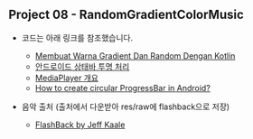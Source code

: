 ## Project 08 - RandomGradientColorMusic

* 코드는 아래 링크를 참조했습니다.

  * [Membuat Warna Gradient Dan Random Dengan Kotlin][reflink1]

  [reflink1]: https://bagicode.com/tutorial-android/membuat-warna-gradient-dan-random-dengan-kotlin/
  
  * [안드로이드 상태바 투명 처리][reflink2]

  [reflink2]: https://snowdeer.github.io/android/2017/04/14/android-transparent-status-bar/
 
  * [MediaPlayer 개요][reflink3]

  [reflink3]: https://developer.android.com/guide/topics/media/mediaplayer
  
  * [How to create circular ProgressBar in Android?][reflink4]

  [reflink4]: https://www.tutorialspoint.com/how-to-create-circular-progressbar-in-android
  
* 음악 출처 (출처에서 다운받아 res/raw에 flashback으로 저장)

  * [FlashBack by Jeff Kaale][ref] 
  
  [ref]:https://soundcloud.com/jeff-kaale/flashback
